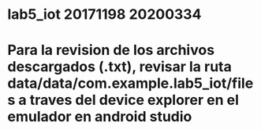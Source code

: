 # lab5_iot 20171198 20200334
# Para la revision de los archivos descargados (.txt), revisar la ruta data/data/com.example.lab5_iot/files a traves del device explorer en el emulador en android studio
